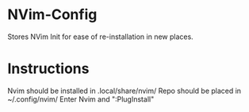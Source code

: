 # NVim-Config
Stores NVim Init for ease of re-installation in new places.

# Instructions
Nvim should be installed in .local/share/nvim/
Repo should be placed in ~/.config/nvim/
Enter Nvim and ":PlugInstall"
